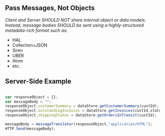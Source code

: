 ## Pass Messages, Not Objects

_Client and Server SHOULD NOT share internal object or data models. 
Instead, message bodies SHOULD be sent using a highly-structured metadata-rich format such as:_
 
 * HAL
 * Collection+JSON
 * Siren
 * UBER
 * Atom
 * etc.
 
 ## Server-Side Example
 
 ```javascript
 
 var responseObject = {};
 var messageBody = "";
 responseObject.customerSummary = dataStore.getCustomerSummary(custId);
 responseObject.outstandingInvoices = dataStore.getInvoices(custId,status="outstanding");
 responseObject.shippingStatus = dataStore.getOrdersInTransit(custId);
 
 messageBody = messageTranslator(responseObject,"application/HTML");
 HTTP.Send(messageBody);
 
 ```
